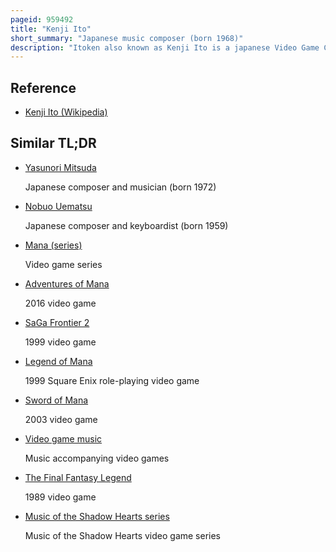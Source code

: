 ```yaml
---
pageid: 959492
title: "Kenji Ito"
short_summary: "Japanese music composer (born 1968)"
description: "Itoken also known as Kenji Ito is a japanese Video Game Composer and Musician. He is best known for his Work on the Mana and Saga Series, though he has worked on over 30 Video Games throughout his Career as well as composed or arranged Music for over 15 other Albums, Concerts, and Plays. At a young Age he learned to play several Instruments and joined square directly out of College as a Composer in 1990 on the Advice of a Professor. He worked there for more than a Decade composing many of his best-known Scores. In 2001 he left Square to become a Freelance Composer but has continued to work with the Company since."
---
```


## Reference

- [Kenji Ito (Wikipedia)](https://en.wikipedia.org/?curid=959492)

## Similar TL;DR

- [Yasunori Mitsuda](/tldr/en/yasunori-mitsuda)

  Japanese composer and musician (born 1972)

- [Nobuo Uematsu](/tldr/en/nobuo-uematsu)

  Japanese composer and keyboardist (born 1959)

- [Mana (series)](/tldr/en/mana-series)

  Video game series

- [Adventures of Mana](/tldr/en/adventures-of-mana)

  2016 video game

- [SaGa Frontier 2](/tldr/en/saga-frontier-2)

  1999 video game

- [Legend of Mana](/tldr/en/legend-of-mana)

  1999 Square Enix role-playing video game

- [Sword of Mana](/tldr/en/sword-of-mana)

  2003 video game

- [Video game music](/tldr/en/video-game-music)

  Music accompanying video games

- [The Final Fantasy Legend](/tldr/en/the-final-fantasy-legend)

  1989 video game

- [Music of the Shadow Hearts series](/tldr/en/music-of-the-shadow-hearts-series)

  Music of the Shadow Hearts video game series
